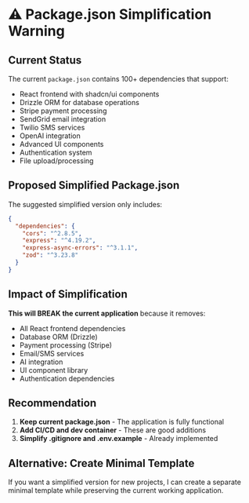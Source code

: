 # ⚠️ Package.json Simplification Warning

## Current Status
The current `package.json` contains 100+ dependencies that support:
- React frontend with shadcn/ui components
- Drizzle ORM for database operations
- Stripe payment processing
- SendGrid email integration
- Twilio SMS services
- OpenAI integration
- Advanced UI components
- Authentication system
- File upload/processing

## Proposed Simplified Package.json
The suggested simplified version only includes:
```json
{
  "dependencies": {
    "cors": "^2.8.5",
    "express": "^4.19.2", 
    "express-async-errors": "^3.1.1",
    "zod": "^3.23.8"
  }
}
```

## Impact of Simplification
**This will BREAK the current application** because it removes:
- All React frontend dependencies
- Database ORM (Drizzle)
- Payment processing (Stripe)
- Email/SMS services
- AI integration
- UI component library
- Authentication dependencies

## Recommendation
1. **Keep current package.json** - The application is fully functional
2. **Add CI/CD and dev container** - These are good additions
3. **Simplify .gitignore and .env.example** - Already implemented

## Alternative: Create Minimal Template
If you want a simplified version for new projects, I can create a separate minimal template while preserving the current working application.